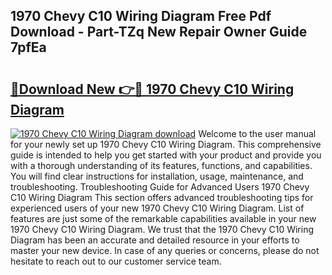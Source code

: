 ## 1970 Chevy C10 Wiring Diagram Free Pdf Download - Part-TZq New Repair Owner Guide 7pfEa

# <h2><a href="http://dfr5zp.blite.top/?on=1970+Chevy+C10+Wiring+Diagram">🔗Download New 👉🔴 1970 Chevy C10 Wiring Diagram</a></h2>

[![1970 Chevy C10 Wiring Diagram download](https://i.imgur.com/lujVjoI.png)](http://dfr5zp.blite.top/?on=1970+Chevy+C10+Wiring+Diagram)
Welcome to the user manual for your newly set up 1970 Chevy C10 Wiring Diagram. This comprehensive guide is intended to help you get started with your product and provide you with a thorough understanding of its features, functions, and capabilities. You will find clear instructions for installation, usage, maintenance, and troubleshooting. Troubleshooting Guide for Advanced Users 1970 Chevy C10 Wiring Diagram This section offers advanced troubleshooting tips for experienced users of your new 1970 Chevy C10 Wiring Diagram. List of features are just some of the remarkable capabilities available in your new 1970 Chevy C10 Wiring Diagram. We trust that the 1970 Chevy C10 Wiring Diagram has been an accurate and detailed resource in your efforts to master your new device. In case of any queries or concerns, please do not hesitate to reach out to our customer service team.
